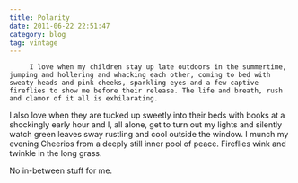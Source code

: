 ```yaml
---
title: Polarity
date: 2011-06-22 22:51:47
category: blog
tag: vintage
---
```

         I love when my children stay up late outdoors in the summertime, jumping and hollering and whacking each other, coming to bed with sweaty heads and pink cheeks, sparkling eyes and a few captive fireflies to show me before their release. The life and breath, rush and clamor of it all is exhilarating. 

 I also love when they are tucked up sweetly into their beds with books at a shockingly early hour and I, all alone, get to turn out my lights and silently watch green leaves sway rustling and cool outside the window. I munch my evening Cheerios from a deeply still inner pool of peace. Fireflies wink and twinkle in the long grass. 

 No in-between stuff for me. 